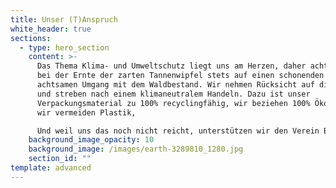 ```yaml
---
title: Unser (T)Anspruch
white_header: true
sections:
  - type: hero_section
    content: >-
      Das Thema Klima- und Umweltschutz liegt uns am Herzen, daher achten wir
      bei der Ernte der zarten Tannenwipfel stets auf einen schonenden und
      achtsamen Umgang mit dem Waldbestand. Wir nehmen Rücksicht auf die Natur
      und streben nach einem klimaneutralem Handeln. Dazu ist unser
      Verpackungsmaterial zu 100% recyclingfähig, wir beziehen 100% Ökostrom,
      wir vermeiden Plastik,

      Und weil uns das noch nicht reicht, unterstützen wir den Verein Bergwaldprojekt e.V. mit einem Spendenbeitrag mit jedem Produkt.
    background_image_opacity: 10
    background_image: /images/earth-3289810_1280.jpg
    section_id: ""
template: advanced
---
```

